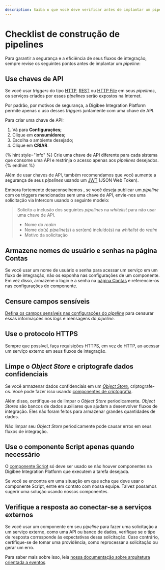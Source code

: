 ```yaml
---
description: Saiba o que você deve verificar antes de implantar um pipeline
---
```


# Checklist de construção de pipelines

Para garantir a segurança e a eficiência de seus fluxos de integração, sempre revise os seguintes pontos antes de implantar um _pipeline_:

## Use chaves de API <a href="#qrct7r3o0lig" id="qrct7r3o0lig"></a>

Se você usar _triggers_ do tipo [HTTP](../components/triggers/http-trigger.md), [REST](../components/triggers/rest-trigger.md) ou [HTTP File](../components/triggers/http-file-trigger/) em seus _pipelines_, os serviços criados por esses _pipelines_ serão expostos na Internet.

Por padrão, por motivos de segurança, a Digibee Integration Platform permite apenas o uso desses _triggers_ juntamente com uma chave de API.

Para criar uma chave de API:

1. Vá para **Configurações**;
2. Clique em **consumidores**;
3. Escolha o ambiente desejado;
4. Clique em **CRIAR**.

{% hint style="info" %}
Crie uma chave de API diferente para cada sistema que consome uma API e restrinja o acesso apenas aos _pipelines_ desejados.
{% endhint %}

Além de usar chaves de API, também recomendamos que você aumente a segurança de seus _pipelines_ usando um [JWT](../components/security-components/jwt-deprecated.md) (JSON Web Token).

Embora fortemente desaconselhemos , se você deseja publicar um _pipeline_ com os triggers mencionados sem uma chave de API, envie-nos uma solicitação via Intercom usando o seguinte modelo:

> Solicito a inclusão dos seguintes _pipelines_ na _whitelist_ para não usar uma chave de API.
>
> * Nome do _realm_
> * Nome do(s) _pipeline_(_s_) a ser(em) incluído(s) na _whitelist_ do _realm_
> * Motivo da solicitação

## Armazene nomes de usuário e senhas na página Contas <a href="#id-3ymitm2dkyw5" id="id-3ymitm2dkyw5"></a>

Se você usar um nome de usuário e senha para acessar um serviço em um fluxo de integração, não os exponha nas configurações de um componente. Em vez disso, armazene o login e a senha na [página Contas](../settings/accounts/) e referencie-os nas configurações do componente.

## Censure campos sensíveis <a href="#uo494fvvwmf" id="uo494fvvwmf"></a>

[Defina os campos sensíveis nas configurações do _pipeline_](../build/canvas/#configuracoes-do-pipeline) para censurar essas informações nos _logs_ e mensagens do _pipeline_.

## Use o protocolo HTTPS <a href="#w4b2u5ppknwp" id="w4b2u5ppknwp"></a>

Sempre que possível, faça requisições HTTPS, em vez de HTTP, ao acessar um serviço externo em seus fluxos de integração.

## Limpe o _Object Store_ e criptografe dados confidenciais <a href="#oh28ar2ofd53" id="oh28ar2ofd53"></a>

Se você armazenar dados confidenciais em um [_Object Store_](../components/structured-data/object-store.md), criptografe-os. Você pode fazer isso usando [componentes de criptografia](../components/security-components/).

Além disso, certifique-se de limpar o _Object Store_ periodicamente. _Object Stores_ são bancos de dados auxiliares que ajudam a desenvolver fluxos de integração. Eles não foram feitos para armazenar grandes quantidades de dados.

Não limpar seu _Object Store_ periodicamente pode causar erros em seus fluxos de integração.

## Use o componente Script apenas quando necessário <a href="#dtqoqf8eynr9" id="dtqoqf8eynr9"></a>

O [componente Script](../components/tools/script.md) só deve ser usado se não houver componentes na Digibee Integration Platform que executem a tarefa desejada.

Se você se encontra em uma situação em que acha que deve usar o componente Script, entre em contato com nossa equipe. Talvez possamos sugerir uma solução usando nossos componentes.

## Verifique a resposta ao conectar-se a serviços externos <a href="#id-7zrojenam3q" id="id-7zrojenam3q"></a>

Se você usar um componente em seu _pipeline_ para fazer uma solicitação a um serviço externo, como uma API ou banco de dados, verifique se o tipo de resposta corresponde às expectativas dessa solicitação. Caso contrário, certifique-se de tomar uma providência, como reprocessar a solicitação ou gerar um erro.

Para saber mais sobre isso, leia [nossa documentação sobre arquitetura orientada a eventos](arquitetura-orientada-a-eventos.md).
